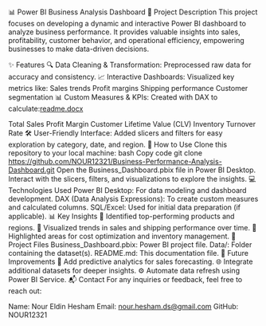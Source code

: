 📊 Power BI Business Analysis Dashboard
🌟 Project Description
This project focuses on developing a dynamic and interactive Power BI dashboard to analyze business performance. It provides valuable insights into sales, profitability, customer behavior, and operational efficiency, empowering businesses to make data-driven decisions.

✨ Features
🔍 Data Cleaning & Transformation: Preprocessed raw data for accuracy and consistency.
📈 Interactive Dashboards: Visualized key metrics like:
Sales trends
Profit margins
Shipping performance
Customer segmentation
📊 Custom Measures & KPIs: Created with DAX to calculate:[readme.docx](https://github.com/user-attachments/files/17930623/readme.docx)

Total Sales
Profit Margin
Customer Lifetime Value (CLV)
Inventory Turnover Rate
🛠️ User-Friendly Interface: Added slicers and filters for easy exploration by category, date, and region.
📂 How to Use
Clone this repository to your local machine:
bash
Copy code
git clone https://github.com/NOUR12321/Business-Performance-Analysis-Dashboard.git
Open the Business_Dashboard.pbix file in Power BI Desktop.
Interact with the slicers, filters, and visualizations to explore the insights.
💻 Technologies Used
Power BI Desktop: For data modeling and dashboard development.
DAX (Data Analysis Expressions): To create custom measures and calculated columns.
SQL/Excel: Used for initial data preparation (if applicable).
📊 Key Insights
📌 Identified top-performing products and regions.
📌 Visualized trends in sales and shipping performance over time.
📌 Highlighted areas for cost optimization and inventory management.
📁 Project Files
Business_Dashboard.pbix: Power BI project file.
Data/: Folder containing the dataset(s).
README.md: This documentation file.
🚀 Future Improvements
🔮 Add predictive analytics for sales forecasting.
🌐 Integrate additional datasets for deeper insights.
⚙️ Automate data refresh using Power BI Service.
📬 Contact
For any inquiries or feedback, feel free to reach out:

Name: Nour Eldin Hesham
Email: nour.hesham.ds@gmail.com
GitHub: NOUR12321
